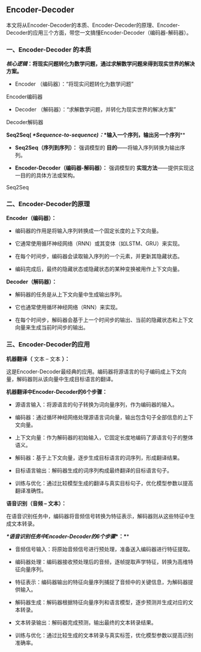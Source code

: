 ## Encoder-Decoder

本文将从Encoder-Decoder的本质、Encoder-Decoder的原理、Encoder-Decoder的应用三个方面，带您一文搞懂Encoder-Decoder（编码器-解码器）。

### **一、Encoder-Decoder 的本质**

**_核心逻辑_：将现实问题转化为数学问题，通过求解数学问题来得到现实世界的解决方案。**

- Encoder （编码器）：“将现实问题转化为数学问题”

Encoder编码器

- Decoder （解码器）：“求解数学问题，并转化为现实世界的解决方案”

Decoder解码器

**Seq2Seq( _\*Sequence-to-sequence)：_\*输入一个序列，输出另一个序列**\*\*

- **Seq2Seq（序列到序列）：** 强调模型的 **目的**——将输入序列转换为输出序列。

- **Encoder-Decoder（编码器-解码器）：** 强调模型的 **实现方法**——提供实现这一目的的具体方法或架构。


Seq2Seq

### 二、Encoder-Decoder的原理

  

**Encoder（编码器）：**

- 编码器的作用是将输入序列转换成一个固定长度的上下文向量。

- 它通常使用循环神经网络（RNN）或其变体（如LSTM、GRU）来实现。

- 在每个时间步，编码器会读取输入序列的一个元素，并更新其隐藏状态。

- 编码完成后，最终的隐藏状态或隐藏状态的某种变换被用作上下文向量。


**Decoder（解码器）：**

- 解码器的任务是从上下文向量中生成输出序列。

- 它也通常使用循环神经网络（RNN）来实现。

- 在每个时间步，解码器会基于上一个时间步的输出、当前的隐藏状态和上下文向量来生成当前时间步的输出。


### 三、Encoder-Decoder的应用

**机器翻译（** 文本 – 文本 **）：**

  

这是Encoder-Decoder最经典的应用。编码器将源语言的句子编码成上下文向量，解码器则从该向量中生成目标语言的翻译。

**机器翻译中Encoder-Decoder的6个步骤：**

- 源语言输入：将源语言的句子转换为词向量序列，作为编码器的输入。

- 编码器：通过循环神经网络处理源语言词向量，输出包含句子全部信息的上下文向量。

- 上下文向量：作为解码器的初始输入，它固定长度地编码了源语言句子的整体语义。

- 解码器：基于上下文向量，逐步生成目标语言的词序列，形成翻译结果。

- 目标语言输出：解码器生成的词序列构成最终翻译的目标语言句子。

- 训练与优化：通过比较模型生成的翻译与真实目标句子，优化模型参数以提高翻译准确性。


**语音识别（音频 – 文本）：**

  

在语音识别任务中，编码器将音频信号转换为特征表示，解码器则从这些特征中生成文本转录。

**_\*语音识别任务中Encoder-Decoder的6个步骤_\*：\***\*

- 音频信号输入：将原始音频信号进行预处理，准备送入编码器进行特征提取。

- 编码器处理：编码器接收预处理后的音频，逐帧提取声学特征，转换为高维特征向量序列。

- 特征表示：编码器输出的特征向量序列捕捉了音频中的关键信息，为解码器提供输入。

- 解码器生成：解码器根据特征向量序列和语言模型，逐步预测并生成对应的文本转录。

- 文本转录输出：解码器完成预测，输出最终的文本转录结果。

- 训练与优化：通过比较生成的文本转录与真实标签，优化模型参数以提高识别准确率。